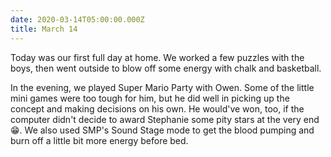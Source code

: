 ```yaml
---
date: 2020-03-14T05:00:00.000Z
title: March 14
---
```


Today was our first full day at home. We worked a few puzzles with the boys,
then went outside to blow off some energy with chalk and basketball.

In the evening, we played Super Mario Party with Owen. Some of the little mini
games were too tough for him, but he did well in picking up the concept and
making decisions on his own. He would've won, too, if the computer didn't decide
to award Stephanie some pity stars at the very end &#128513;. We also used SMP's
Sound Stage mode to get the blood pumping and burn off a little bit more energy
before bed.
